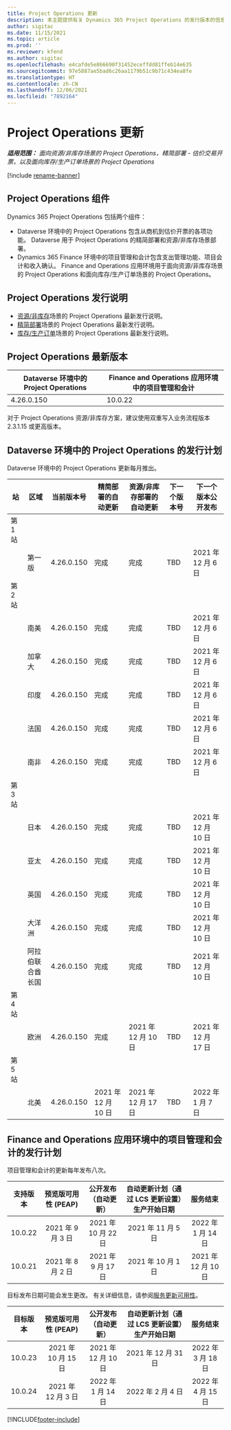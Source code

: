```yaml
---
title: Project Operations 更新
description: 本主题提供有关 Dynamics 365 Project Operations 的发行版本的信息。
author: sigitac
ms.date: 11/15/2021
ms.topic: article
ms.prod: ''
ms.reviewer: kfend
ms.author: sigitac
ms.openlocfilehash: e4cafde5e866690f31452eceffdd81ffeb14e635
ms.sourcegitcommit: 97e5887ae5bad6c26aa1179b51c9b71c434ea8fe
ms.translationtype: HT
ms.contentlocale: zh-CN
ms.lasthandoff: 12/06/2021
ms.locfileid: "7892164"
---
```

# <a name="project-operations-updates"></a>Project Operations 更新

_**适用范围：** 面向资源/非库存场景的 Project Operations，精简部署 - 估价交易开票，以及面向库存/生产订单场景的 Project Operations_

[!include [rename-banner](~/includes/cc-data-platform-banner.md)]

## <a name="project-operations-components"></a>Project Operations 组件

Dynamics 365 Project Operations 包括两个组件：

- Dataverse 环境中的 Project Operations 包含从商机到估价开票的各项功能。 Dataverse 用于 Project Operations 的精简部署和资源/非库存场景部署。
- Dynamics 365 Finance 环境中的项目管理和会计包含支出管理功能、项目会计和收入确认。 Finance and Operations 应用环境用于面向资源/非库存场景的 Project Operations 和面向库存/生产订单场景的 Project Operations。

## <a name="project-operations-release-notes"></a>Project Operations 发行说明
- [资源/非库存](whats-new-nov-2021-resource-based.md)场景的 Project Operations 最新发行说明。
- [精简部署](../pro/whats-new/whats-new-nov-2021-lite.md)场景的 Project Operations 最新发行说明。
- [库存/生产订单](../prod-pma/whats-new/whats-new-oct-2021-stocked.md)场景的 Project Operations 最新发行说明。

## <a name="project-operations-latest-version"></a>Project Operations 最新版本

| Dataverse 环境中的 Project Operations | Finance and Operations 应用环境中的项目管理和会计 | 
| --- | --- |
| 4.26.0.150 | 10.0.22 |

对于 Project Operations 资源/非库存方案，建议使用双重写入业务流程版本 2.3.1.15 或更高版本。

## <a name="release-schedule-for-project-operations-on-dataverse-environment"></a>Dataverse 环境中的 Project Operations 的发行计划

Dataverse 环境中的 Project Operations 更新每月推出。 

| 站 | 区域 | 当前版本号 | 精简部署的自动更新 | 资源/非库存部署的自动更新 | 下一个版本号 | 下一个版本公开发布 |
|-----------|-----------------------|-----------------|--------------------|---------------------|---------------------|---------------------|
| 第 1 站 |   &nbsp;              |    &nbsp;       | &nbsp;             |      &nbsp;         |      &nbsp;         |      &nbsp;         |
|   &nbsp;  | 第一版         |  4.26.0.150     | 完成           | 完成            | TBD                 | 2021 年 12 月 6 日   |
| 第 2 站 |   &nbsp;              |    &nbsp;       | &nbsp;             |      &nbsp;         |      &nbsp;         |      &nbsp;         |
|   &nbsp;  | 南美         |  4.26.0.150     | 完成           | 完成            | TBD                 | 2021 年 12 月 6 日   |
|   &nbsp;  | 加拿大                |  4.26.0.150     | 完成           | 完成            | TBD                 | 2021 年 12 月 6 日   |
|   &nbsp;  | 印度                 |  4.26.0.150     | 完成           | 完成            | TBD                 | 2021 年 12 月 6 日   |
|   &nbsp;  | 法国                |  4.26.0.150     | 完成           | 完成            | TBD                 | 2021 年 12 月 6 日   |
|   &nbsp;  | 南非          |  4.26.0.150     | 完成           | 完成            | TBD                 | 2021 年 12 月 6 日   |
| 第 3 站 |      &nbsp;           |     &nbsp;      |     &nbsp;         |      &nbsp;         |      &nbsp;         |      &nbsp;         |
|   &nbsp;  | 日本                 |  4.26.0.150     | 完成           | 完成            | TBD                 | 2021 年 12 月 10 日   |
|   &nbsp;  | 亚太          |  4.26.0.150     | 完成           | 完成            | TBD                 | 2021 年 12 月 10 日   |
|   &nbsp;  | 英国         |  4.26.0.150     | 完成           | 完成            | TBD                 | 2021 年 12 月 10 日   |
|   &nbsp;  | 大洋洲               |  4.26.0.150     | 完成           | 完成            | TBD                 | 2021 年 12 月 10 日   |
|   &nbsp;  | 阿拉伯联合酋长国  |  4.26.0.150     | 完成           | 完成            | TBD                 | 2021 年 12 月 10 日   |
| 第 4 站 |     &nbsp;            |     &nbsp;      |     &nbsp;         |      &nbsp;         |      &nbsp;         |      &nbsp;         |
|   &nbsp;  | 欧洲                |  4.26.0.150     | 完成           | 2021 年 12 月 10 日   | TBD                 | 2021 年 12 月 17 日   |
| 第 5 站 |     &nbsp;            |     &nbsp;      |     &nbsp;         |      &nbsp;         |      &nbsp;         |      &nbsp;         |
|   &nbsp;  | 北美         |  4.26.0.150     | 2021 年 12 月 10 日  | 2021 年 12 月 17 日   | TBD                 | 2022 年 1 月 7 日    |


## <a name="release-schedule-for-project-management-and-accounting-in-the-finance-and-operations-apps-environment"></a>Finance and Operations 应用环境中的项目管理和会计的发行计划

项目管理和会计的更新每年发布八次。

|支持版本| 预览版可用性 (PEAP) | 公开发布（自动更新） | 自动更新计划（通过 LCS 更新设置）生产开始日期 |   服务结束   |
|:---------------:|:---------------------------:|:---------------------------------:|:--------------------------------------------------------------------:|:------------------:|
|     10.0.22     |      2021 年 9 月 3 日      |        2021 年 10 月 22 日           |                          2021 年 11 月 5 日                            | 2022 年 1 月 14 日   |
|    10.0.21      |         2021 年 8 月 2 日     |           2021 年 9 月 17 日      |                             2021 年 10 月 1 日                          |  2021 年 12 月 10 日 |


目标发布日期可能会发生更改。 有关详细信息，请参阅[服务更新可用性](/dynamics365/fin-ops-core/fin-ops/get-started/public-preview-releases?toc=%2fdynamics365%2ffinance%2ftoc.json)。

|目标版本 | 预览版可用性 (PEAP) | 公开发布（自动更新） | 自动更新计划（通过 LCS 更新设置）生产开始日期 |   服务结束   |
|:---------------:|:---------------------------:|:---------------------------------:|:--------------------------------------------------------------------:|:------------------:|
|     10.0.23     |      2021 年 10 月 15 日       |        2021 年 12 月 10 日          |                          2021 年 12 月 31 日                           | 2022 年 3 月 18 日     |
|     10.0.24     |      2021 年 12 月 3 日       |        2022 年 1 月 14 日           |                          2022 年 2 月 4 日                            | 2022 年 4 月 15 日     |

[!INCLUDE[footer-include](../includes/footer-banner.md)]
